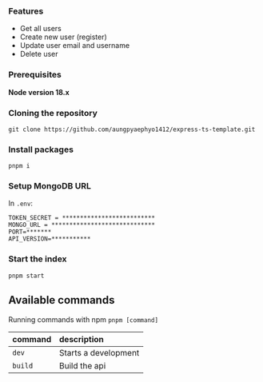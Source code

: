 ### Features

- Get all users
- Create new user (register)
- Update user email and username
- Delete user

### Prerequisites

**Node version 18.x**

### Cloning the repository

```shell
git clone https://github.com/aungpyaephyo1412/express-ts-template.git
```

### Install packages

```shell
pnpm i
```

### Setup MongoDB URL

In `.env`:

```.dotenv
TOKEN_SECRET = **************************
MONGO_URL = *****************************
PORT=*******
API_VERSION=***********
```

### Start the index

```shell
pnpm start
```

## Available commands

Running commands with npm `pnpm [command]`

| command | description          |
| :------ | :------------------- |
| `dev`   | Starts a development |
| `build` | Build the api        |
